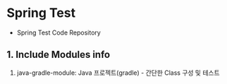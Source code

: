 # Spring Test
- Spring Test Code Repository 


## 1. Include Modules info
1. java-gradle-module: Java 프로젝트(gradle) - 간단한 Class 구성 및 테스트